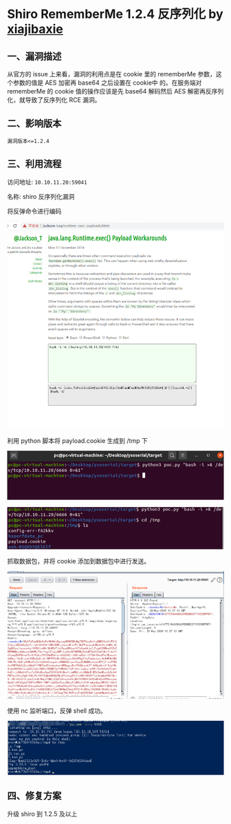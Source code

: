 # Shiro RememberMe 1.2.4 反序列化 by [xiajibaxie](https://github.com/xiajibaxie)

## 一、漏洞描述

从官方的 issue 上来看，漏洞的利用点是在 cookie 里的 rememberMe 参数，这个参数的值是 AES 加密再 base64 之后设置在 cookie中 的。在服务端对 rememberMe 的 cookie 值的操作应该是先 base64 解码然后 AES 解密再反序列化，就导致了反序列化 RCE 漏洞。

## 二、影响版本

```
漏洞版本<=1.2.4
```

## 三、利用流程

访问地址: `10.10.11.20:59041`

名称:  shiro 反序列化漏洞

将反弹命令进行编码

![2](./2.png)

利用 python 脚本将 payload.cookie 生成到 /tmp 下

![3](./3.png)

![4](./4.png)

抓取数据包，并将 cookie 添加到数据包中进行发送。

![1](./1.png)

使用 nc 监听端口，反弹 shell 成功。

![5](./5.png)

## 四、修复方案

升级 shiro 到 1.2.5 及以上

